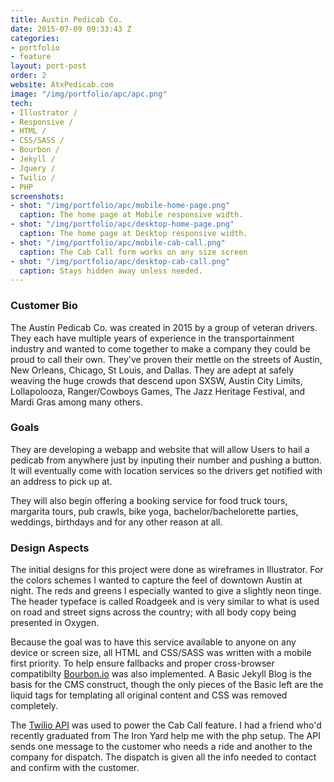 ```yaml
---
title: Austin Pedicab Co.
date: 2015-07-09 09:33:43 Z
categories:
- portfolio
- feature
layout: port-post
order: 2
website: AtxPedicab.com
image: "/img/portfolio/apc/apc.png"
tech:
- Illustrator /
- Responsive /
- HTML /
- CSS/SASS /
- Bourbon /
- Jekyll /
- Jquery /
- Twilio /
- PHP
screenshots:
- shot: "/img/portfolio/apc/mobile-home-page.png"
  caption: The home page at Mobile responsive width.
- shot: "/img/portfolio/apc/desktop-home-page.png"
  caption: The home page at Desktop responsive width.
- shot: "/img/portfolio/apc/mobile-cab-call.png"
  caption: The Cab Call form works on any size screen
- shot: "/img/portfolio/apc/desktop-cab-call.png"
  caption: Stays hidden away unless needed.
---
```


<style type="text/css">
	.image, 
	.screenshots {
		-webkit-filter: contrast(0.7) grayscale(0.5);
  		filter: contrast(0.7) grayscale(0.5);
  	}
</style>

### Customer Bio

The Austin Pedicab Co. was created in 2015 by a group of veteran drivers. They each have multiple years of experience in the transportainment industry and wanted to come together to make a company they could be proud to call their own. They've proven their mettle on the streets of Austin, New Orleans, Chicago, St Louis, and Dallas. They are adept at safely weaving the huge crowds that descend upon SXSW, Austin City Limits, Lollapolooza, Ranger/Cowboys Games, The Jazz Heritage Festival, and Mardi Gras among many others.

<!--break-->

### Goals

They are developing a webapp and website that will allow Users to hail a pedicab from anywhere just by inputing their number and pushing a button. It will eventually come with location services so the drivers get notified with an address to pick up at. 

They will also begin offering a booking service for food truck tours, margarita tours, pub crawls, bike yoga, bachelor/bachelorette parties, weddings, birthdays and for any other reason at all. 

### Design Aspects

The initial designs for this project were done as wireframes in Illustrator. For the colors schemes I wanted to capture the feel of downtown Austin at night. The reds and greens I especially wanted to give a slightly neon tinge. The header typeface is called Roadgeek and is very similar to what is used on road and street signs across the country; with all body copy being presented in Oxygen. 

Because the goal was to have this service available to anyone on any device or screen size, all HTML and CSS/SASS was written with a mobile first priority. To help ensure fallbacks and proper cross-browser compatibilty [Bourbon.io](https://bourbon.io) was also implemented. A Basic Jekyll Blog is the basis for the CMS construct, though the only pieces of the Basic left are the liquid tags for templating all original content and CSS was removed completely. 

The [Twilio API](https://twilio.io) was used to power the Cab Call feature. I had a friend who'd recently graduated from The Iron Yard help me with the php setup. The API sends one message to the customer who needs a ride and another to the company for dispatch. The dispatch is given all the info needed to contact and confirm with the customer. 





